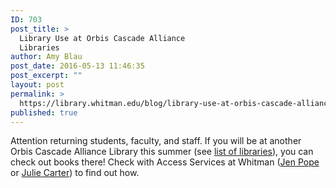 ```yaml
---
ID: 703
post_title: >
  Library Use at Orbis Cascade Alliance
  Libraries
author: Amy Blau
post_date: 2016-05-13 11:46:35
post_excerpt: ""
layout: post
permalink: >
  https://library.whitman.edu/blog/library-use-at-orbis-cascade-alliance-libraries/
published: true
---
```

Attention returning students, faculty, and staff. If you will be at another Orbis Cascade Alliance Library this summer (see <a href="https://www.orbiscascade.org/member/">list of libraries</a>), you can check out books there! Check with Access Services at Whitman (<a href="mailto:popeja@whitman.edu">Jen Pope</a> or <a href="mailto:carterja@whitman.edu">Julie Carter</a>) to find out how.